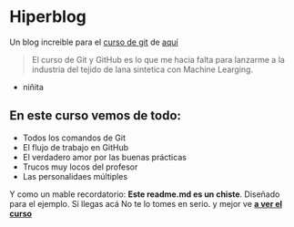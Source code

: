 # Hiperblog
Un blog increible para el [curso de git](https://www.google.com/ "curso de git") de [aquí](https://www.google.com/ "aquí")
> El curso de Git y GitHub  es lo que me hacia falta para lanzarme a la industria del tejido de lana sintetica con Machine Learging.
- niñita

## En este curso vemos de todo:
* Todos los comandos de Git
* El flujo de trabajo en GitHub
* El verdadero amor por las buenas prácticas
* Trucos muy locos del profesor
* Las personalidaes múltiples

Y como un mable recordatorio: **Este readme.md es un chiste**. Diseñado para el ejemplo. Si llegas acá No te lo tomes en serio. y mejor ve **[ a ver el curso](https://www.google.com/ " a ver el curso")**